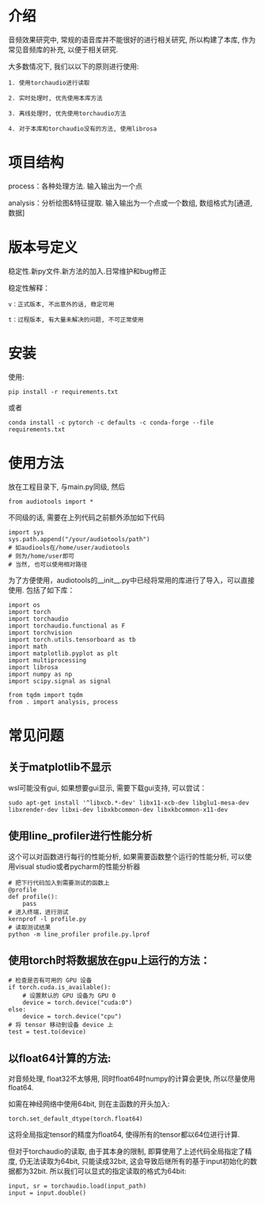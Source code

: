 # 介绍

音频效果研究中, 常规的语音库并不能很好的进行相关研究, 所以构建了本库, 作为常见音频库的补充, 以便于相关研究.

大多数情况下, 我们以以下的原则进行使用:

    1. 使用torchaudio进行读取

    2. 实时处理时, 优先使用本库方法

    3. 离线处理时, 优先使用torchaudio方法

    4. 对于本库和torchaudio没有的方法, 使用librosa

# 项目结构

process：各种处理方法. 输入输出为一个点

analysis：分析绘图&特征提取. 输入输出为一个点或一个数组, 数组格式为[通道, 数据]

# 版本号定义

稳定性.新py文件.新方法的加入.日常维护和bug修正

稳定性解释：

    v：正式版本, 不出意外的话, 稳定可用

    t：过程版本, 有大量未解决的问题, 不可正常使用

# 安装

使用:

```
pip install -r requirements.txt
```

或者

```
conda install -c pytorch -c defaults -c conda-forge --file requirements.txt
```

# 使用方法

放在工程目录下, 与main.py同级, 然后

```
from audiotools import *
```

不同级的话, 需要在上列代码之前额外添加如下代码

```
import sys
sys.path.append("/your/audiotools/path")
# 如audiools在/home/user/audiotools
# 则为/home/user即可
# 当然, 也可以使用相对路径
```

为了方便使用，audiotools的__init__.py中已经将常用的库进行了导入，可以直接使用. 包括了如下库：

```
import os
import torch
import torchaudio
import torchaudio.functional as F
import torchvision
import torch.utils.tensorboard as tb
import math
import matplotlib.pyplot as plt
import multiprocessing
import librosa
import numpy as np
import scipy.signal as signal

from tqdm import tqdm
from . import analysis, process
```

# 常见问题

## 关于matplotlib不显示

wsl可能没有gui, 如果想要gui显示, 需要下载gui支持, 可以尝试：

```
sudo apt-get install '^libxcb.*-dev' libx11-xcb-dev libglu1-mesa-dev libxrender-dev libxi-dev libxkbcommon-dev libxkbcommon-x11-dev
```

## 使用line_profiler进行性能分析

这个可以对函数进行每行的性能分析, 如果需要函数整个运行的性能分析, 可以使用visual studio或者pycharm的性能分析器

```
# 把下行代码加入到需要测试的函数上
@profile
def profile():
    pass
# 进入终端，进行测试 
kernprof -l profile.py
# 读取测试结果
python -m line_profiler profile.py.lprof
```

## 使用torch时将数据放在gpu上运行的方法：

``````
# 检查是否有可用的 GPU 设备
if torch.cuda.is_available():
    # 设置默认的 GPU 设备为 GPU 0
    device = torch.device("cuda:0")
else:
    device = torch.device("cpu")
# 将 tensor 移动到设备 device 上
test = test.to(device)
``````

## 以float64计算的方法:

对音频处理, float32不太够用, 同时float64时numpy的计算会更快, 所以尽量使用float64.

如需在神经网络中使用64bit, 则在主函数的开头加入:

```
torch.set_default_dtype(torch.float64)
```

这将全局指定tensor的精度为float64, 使得所有的tensor都以64位进行计算.

但对于torchaudio的读取, 由于其本身的限制, 即算使用了上述代码全局指定了精度, 仍无法读取为64bit, 只能读成32bit, 这会导致后继所有的基于input初始化的数据都为32bit. 所以我们可以显式的指定读取的格式为64bit:

``` 
input, sr = torchaudio.load(input_path)
input = input.double()
```